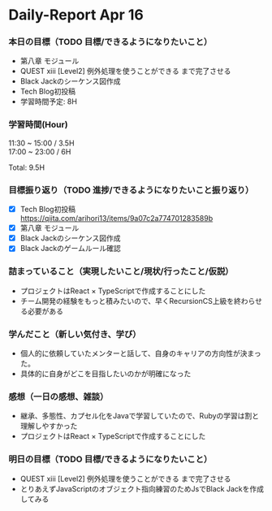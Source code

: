 # Daily-Report Apr 16

### 本日の目標（TODO 目標/できるようになりたいこと）
- 第八章 モジュール
- QUEST xiii [Level2] 例外処理を使うことができる まで完了させる
- Black Jackのシーケンス図作成
- Tech Blog初投稿
- 学習時間予定: 8H

### 学習時間(Hour)
11:30 ~ 15:00 / 3.5H  
17:00 ~ 23:00 / 6H

Total: 9.5H


### 目標振り返り（TODO 進捗/できるようになりたいこと振り返り）
- [x] Tech Blog初投稿 https://qiita.com/arihori13/items/9a07c2a774701283589b
- [x] 第八章 モジュール
- [x] Black Jackのシーケンス図作成
- [x] Black Jackのゲームルール確認

### 詰まっていること（実現したいこと/現状/行ったこと/仮説）
- プロジェクトはReact × TypeScriptで作成することにした
- チーム開発の経験をもっと積みたいので、早くRecursionCS上級を終わらせる必要がある

### 学んだこと（新しい気付き、学び）
- 個人的に依頼していたメンターと話して、自身のキャリアの方向性が決まった。
- 具体的に自身がどこを目指したいのかが明確になった


### 感想（一日の感想、雑談）
- 継承、多態性、カプセル化をJavaで学習していたので、Rubyの学習は割と理解しやすかった
- プロジェクトはReact × TypeScriptで作成することにした
### 明日の目標（TODO 目標/できるようになりたいこと）
- QUEST xiii [Level2] 例外処理を使うことができる まで完了させる
- とりあえずJavaScriptのオブジェクト指向練習のためJsでBlack Jackを作成してみる
